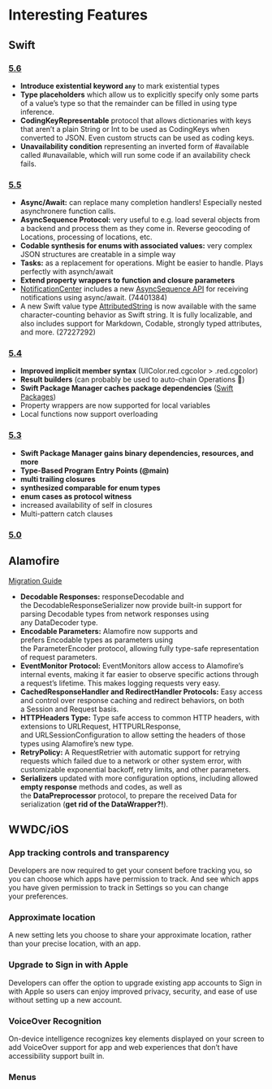 # Interesting Features

## Swift

### [5.6](https://www.hackingwithswift.com/articles/247/whats-new-in-swift-5-6)
- **Introduce existential keyword `any`** to mark existential types
- **Type placeholders** which allow us to explicitly specify only some parts of a value’s type so that the remainder can be filled in using type inference.
- **CodingKeyRepresentable** protocol that allows dictionaries with keys that aren’t a plain String or Int to be used as CodingKeys when converted to JSON. Even custom structs can be used as coding keys.
- **Unavailability condition** representing an inverted form of #available called #unavailable, which will run some code if an availability check fails.

### [5.5](https://www.hackingwithswift.com/articles/233/whats-new-in-swift-5-5)
- **Async/Await:** can replace many completion handlers! Especially nested asynchronere function calls.
- **AsyncSequence Protocol:** very useful to e.g. load several objects from a backend and process them as they come in. Reverse geocoding of Locations, processing of locations, etc.
- **Codable synthesis for enums with associated values:** very complex JSON structures are creatable in a simple way
- **Tasks:** as a replacement for operations. Might be easier to handle. Plays perfectly with asynch/await
- **Extend property wrappers to function and closure parameters**
- [NotificationCenter](https://developer.apple.com/documentation/foundation/notificationcenter) includes a new [AsyncSequence API](https://developer.apple.com/documentation/swift/asyncsequence) for receiving notifications using async/await. (74401384)
- A new Swift value type [AttributedString](https://developer.apple.com/documentation/foundation/attributedstring) is now available with the same character-counting behavior as Swift string. It is fully localizable, and also includes support for Markdown, Codable, strongly typed attributes, and more. (27227292)

### [5.4](https://www.hackingwithswift.com/articles/228/whats-new-in-swift-5-4)
- **Improved implicit member syntax** (UIColor.red.cgcolor > .red.cgcolor)
- **Result builders** (can probably be used to auto-chain Operations 🎉)
- **Swift Package Manager caches package dependencies** ([Swift Packages](https://stackoverflow.com/questions/66143815/xcode-12-5-spm-dependency-cache-location))
- Property wrappers are now supported for local variables
- Local functions now support overloading

### [5.3](https://www.hackingwithswift.com/articles/218/whats-new-in-swift-5-3)
- **Swift Package Manager gains binary dependencies, resources, and more**
- **Type-Based Program Entry Points (@main)**
- **multi trailing closures**
- **synthesized comparable for enum types**
- **enum cases as protocol witness**
- increased availability of self in closures
- Multi-pattern catch clauses

### [5.0](https://www.hackingwithswift.com/articles/126/whats-new-in-swift-5-0)

## Alamofire

[Migration Guide](https://github.com/Alamofire/Alamofire/blob/master/Documentation/Alamofire%205.0%20Migration%20Guide.md#alamofire-50-migration-guide)

- **Decodable Responses:** responseDecodable and the DecodableResponseSerializer now provide built-in support for parsing Decodable types from network responses using any DataDecoder type.
- **Encodable Parameters:** Alamofire now supports and prefers Encodable types as parameters using the ParameterEncoder protocol, allowing fully type-safe representation of request parameters.
- **EventMonitor Protocol:** EventMonitors allow access to Alamofire’s internal events, making it far easier to observe specific actions through a request’s lifetime. This makes logging requests very easy.
- **CachedResponseHandler and RedirectHandler Protocols:** Easy access and control over response caching and redirect behaviors, on both a Session and Request basis.
- **HTTPHeaders Type:** Type safe access to common HTTP headers, with extensions to URLRequest, HTTPURLResponse, and URLSessionConfiguration to allow setting the headers of those types using Alamofire’s new type.
- **RetryPolicy:** A RequestRetrier with automatic support for retrying requests which failed due to a network or other system error, with customizable exponential backoff, retry limits, and other parameters.
- **Serializers** updated with more configuration options, including allowed **empty response** methods and codes, as well as the **DataPreprocessor** protocol, to prepare the received Data for serialization (**get rid of the DataWrapper?!**).

## WWDC/iOS

### App tracking controls and transparency
Developers are now required to get your consent before tracking you, so you can choose which apps have permission to track. And see which apps you have given permission to track in Settings so you can change your preferences.

### Approximate location
A new setting lets you choose to share your approximate location, rather than your precise location, with an app.

### Upgrade to Sign in with Apple
Developers can offer the option to upgrade existing app accounts to Sign in with Apple so users can enjoy improved privacy, security, and ease of use without setting up a new account.

### VoiceOver Recognition
On-device intelligence recognizes key elements displayed on your screen to add VoiceOver support for app and web experiences that don’t have accessibility support built in.

### Menus
